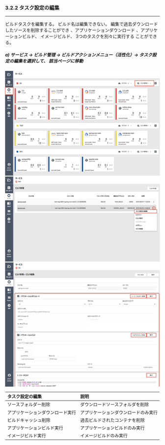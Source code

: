 ### 3.2.2 タスク設定の編集

---

ビルドタスクを編集する。 ビルド名は編集できない。 編集で過去ダウンロードしたソースを削除することができ 、アプリケーションダウンロード 、アプリケーションビルド、 イメージビルド、 3つのタスクを別々に実行する
ことができる。

##### **a\) サービス → ビルド管理 → ビルドアクションメニュー（活性化）→ タスク設定の編集を選択して、 該当ページに移動**
![](/assets/JP/2.5/3.2.2_1.png)![](/assets/JP/2.5.4/3.2.2_2.png)![](/assets/JP/2.5/3.2.2_3.png)

| **タスク設定の編集** | **説明** |
| :--- | :--- |
| ソースフォルダー削除 | ダウンロードソースフォルダを削除 |
| アプリケーションダウンロード実行 | アプリケーションダウンロードのみ実行 |
| ビルドキャッシュ削除 | 過去ビルドされたコンテナを削除 |
| アプリケーションビルド実行 | アプリケーションビルドのみ実行 |
| イメージビルド実行 | イメージビルドのみ実行 |



